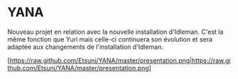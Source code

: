 YANA
====

Nouveau projet en relation avec la nouvelle installation d'Idleman. 
C'est la même fonction que Yuri mais celle-ci continuera son évolution et sera adaptée aux changements de l'installation d'Idleman.

[https://raw.github.com/Etsuni/YANA/master/presentation.png|https://raw.github.com/Etsuni/YANA/master/presentation.png]
